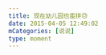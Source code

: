 ```yaml
---
title: 现在幼儿园也蛮拼😓
date: 2015-04-05 12:49:02
mCategories: [说说]
type: moment
---
```


<div id="pics-20150405124902"></div>

<script>
var data = [
    {"link": "2015-04-05_000000.jpeg", "type": "shuoshuo"},
    {"link": "2015-04-05_000001.jpeg", "type": "shuoshuo"},
    {"link": "2015-04-05_000002.jpeg", "type": "shuoshuo"},
    {"link": "2015-04-05_000003.jpeg", "type": "shuoshuo"}
];
picsRender(data, "pics-20150405124902");
</script>
